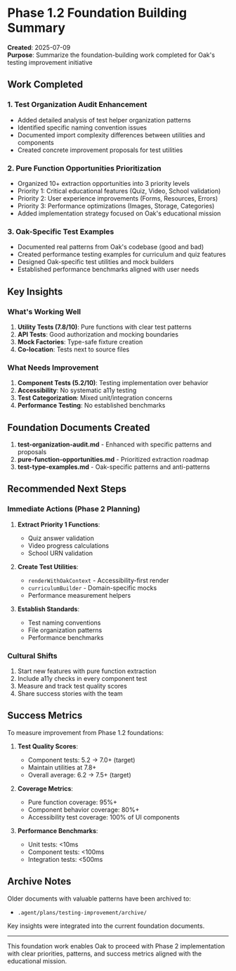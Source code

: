 # Phase 1.2 Foundation Building Summary

**Created**: 2025-07-09  
**Purpose**: Summarize the foundation-building work completed for Oak's testing improvement initiative

## Work Completed

### 1. Test Organization Audit Enhancement
- Added detailed analysis of test helper organization patterns
- Identified specific naming convention issues
- Documented import complexity differences between utilities and components
- Created concrete improvement proposals for test utilities

### 2. Pure Function Opportunities Prioritization
- Organized 10+ extraction opportunities into 3 priority levels
- Priority 1: Critical educational features (Quiz, Video, School validation)
- Priority 2: User experience improvements (Forms, Resources, Errors)
- Priority 3: Performance optimizations (Images, Storage, Categories)
- Added implementation strategy focused on Oak's educational mission

### 3. Oak-Specific Test Examples
- Documented real patterns from Oak's codebase (good and bad)
- Created performance testing examples for curriculum and quiz features
- Designed Oak-specific test utilities and mock builders
- Established performance benchmarks aligned with user needs

## Key Insights

### What's Working Well
1. **Utility Tests (7.8/10)**: Pure functions with clear test patterns
2. **API Tests**: Good authorization and mocking boundaries
3. **Mock Factories**: Type-safe fixture creation
4. **Co-location**: Tests next to source files

### What Needs Improvement
1. **Component Tests (5.2/10)**: Testing implementation over behavior
2. **Accessibility**: No systematic a11y testing
3. **Test Categorization**: Mixed unit/integration concerns
4. **Performance Testing**: No established benchmarks

## Foundation Documents Created

1. **test-organization-audit.md** - Enhanced with specific patterns and proposals
2. **pure-function-opportunities.md** - Prioritized extraction roadmap
3. **test-type-examples.md** - Oak-specific patterns and anti-patterns

## Recommended Next Steps

### Immediate Actions (Phase 2 Planning)
1. **Extract Priority 1 Functions**:
   - Quiz answer validation
   - Video progress calculations  
   - School URN validation

2. **Create Test Utilities**:
   - `renderWithOakContext` - Accessibility-first render
   - `curriculumBuilder` - Domain-specific mocks
   - Performance measurement helpers

3. **Establish Standards**:
   - Test naming conventions
   - File organization patterns
   - Performance benchmarks

### Cultural Shifts
1. Start new features with pure function extraction
2. Include a11y checks in every component test
3. Measure and track test quality scores
4. Share success stories with the team

## Success Metrics

To measure improvement from Phase 1.2 foundations:

1. **Test Quality Scores**:
   - Component tests: 5.2 → 7.0+ (target)
   - Maintain utilities at 7.8+
   - Overall average: 6.2 → 7.5+ (target)

2. **Coverage Metrics**:
   - Pure function coverage: 95%+
   - Component behavior coverage: 80%+
   - Accessibility test coverage: 100% of UI components

3. **Performance Benchmarks**:
   - Unit tests: <10ms
   - Component tests: <100ms
   - Integration tests: <500ms

## Archive Notes

Older documents with valuable patterns have been archived to:
- `.agent/plans/testing-improvement/archive/`

Key insights were integrated into the current foundation documents.

---

This foundation work enables Oak to proceed with Phase 2 implementation with clear priorities, patterns, and success metrics aligned with the educational mission.